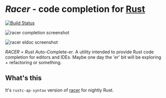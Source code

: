 # *Racer* - code completion for [Rust](http://www.rust-lang.org/)

[![Build Status](https://travis-ci.org/kngwyu/racer-nightly.svg?branch=master)](https://travis-ci.org/kngwyu/racer-nightly)

![racer completion screenshot](images/racer_completion.png)

![racer eldoc screenshot](images/racer_eldoc.png)

*RACER* = *R*ust *A*uto-*C*omplete-*er*. A utility intended to provide Rust code completion for editors and IDEs. Maybe one day the 'er' bit will be exploring + refactoring or something.

## What's this

It's `rustc-ap-syntax` version of [racer](https://github.com/racer-rust/racer) for nightly Rust.

